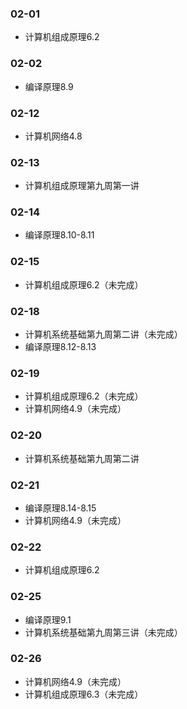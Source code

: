 ### 02-01
* 计算机组成原理6.2
### 02-02
* 编译原理8.9
### 02-12
* 计算机网络4.8
### 02-13
* 计算机组成原理第九周第一讲
### 02-14
* 编译原理8.10-8.11
### 02-15
* 计算机组成原理6.2（未完成）
### 02-18
* 计算机系统基础第九周第二讲（未完成）
* 编译原理8.12-8.13
### 02-19
* 计算机组成原理6.2（未完成）
* 计算机网络4.9（未完成）
### 02-20
* 计算机系统基础第九周第二讲 
### 02-21
* 编译原理8.14-8.15
* 计算机网络4.9（未完成）
### 02-22
* 计算机组成原理6.2
### 02-25
* 编译原理9.1
* 计算机系统基础第九周第三讲（未完成）
### 02-26
* 计算机网络4.9（未完成）
* 计算机组成原理6.3（未完成）